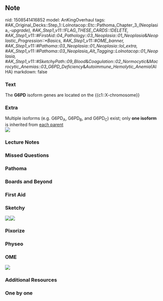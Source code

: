 ## Note
nid: 1508541416852
model: AnKingOverhaul
tags: #AK_Original_Decks::Step_1::Lolnotacop::Etc::Pathoma_Chapter_3_(Neoplasia_-_upgrade), #AK_Step1_v11::!FLAG_THESE_CARDS::!DELETE, #AK_Step1_v11::#FirstAid::04_Pathology::03_Neoplasia::01_Neoplasia_&_Neoplastic_Progression::*Basics, #AK_Step1_v11::#OME_banner, #AK_Step1_v11::#Pathoma::03_Neoplasia::01_Neoplasia::lol_extra, #AK_Step1_v11::#Pathoma::03_Neoplasia_Alt_Tagging::Lolnotacop::01_Neoplasia, #AK_Step1_v11::#SketchyPath::09_Blood_&_Coagulation::02_Normocytic_&_Macrocytic_Anemias::03_G6PD_Deficiency_&_Autoimmune_Hemolytic_Anemia_(AIHA)
markdown: false

### Text
The <b>G6PD</b> isoform genes are located on the
{{c1::X-chromosome}}

### Extra
<div>
  Multiple isoforms (e.g. G6PD<sub>A</sub>, G6PD<sub>B</sub>, and
  G6PD<sub>C</sub>) exist; only <b>one isoform</b> is inherited
  from <u>each parent</u>
</div>
<div>
  <u><img src="paste-48477295870182.jpg"></u>
</div>

### Lecture Notes


### Missed Questions


### Pathoma


### Boards and Beyond


### First Aid


### Sketchy
<img src="G6PD%20X-linked%20recessive_1566160514431.jpg"><img src=
"Zoverall%20picture%20(73)_1566160514431.JPG">

### Pixorize


### Physeo


### OME
<div class="ome-widget">
  <a href="https://onlinemeded.org?ref=anki"><img src=
  "_OME_AnkiFlashcards_General_7.png"></a>
</div>

### Additional Resources


### One by one

